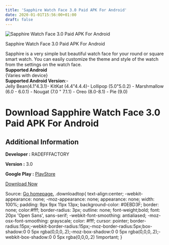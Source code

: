 ```yaml
---
title: 'Sapphire Watch Face 3.0 Paid APK For Android'
date: 2020-01-01T15:56:00+01:00
draft: false
---
```


![Sapphire Watch Face 3.0 Paid APK For Android](https://i1.wp.com/apkhome.net/wp-content/uploads/2020/01/Sapphire-Watch-Face-3.0-Paid.png "Sapphire Watch Face 3.0 Paid APK For Android")

  

Sapphire Watch Face 3.0 Paid APK For Android

Sapphire is a very simple but beautiful watch face for your round or square smart watch. You can easily customize the theme and style of the watch from the settings on the watch face.  
**Supported Android**  
{Varies with device}  
**Supported Android Version**:-  
Jelly Bean(4.1"4.3.1)- KitKat (4.4"4.4.4)- Lollipop (5.0"5.0.2) - Marshmallow (6.0 - 6.0.1) - Nougat (7.0 " 7.1.1) - Oreo (8.0-8.1) - Pie (9.0)

Download Sapphire Watch Face 3.0 Paid APK For Android
=====================================================

Additional Information
----------------------

**Developer :** RADEFFFACTORY

**Version :** 3.0

**Google Play :** [PlayStore](https://play.google.com/store/apps/details?id=com.radefffactory.redsapphire&hl=en)

  

[Download Now](https://store4app.co/post/sapphire-watch-face-3-0-paid-apk-for-android_1577880307)

  
Source: [Go homepage.](https://store4app.co/post/sapphire-watch-face-3-0-paid-apk-for-android_1577880307) .downloadtop{ text-align:center; -webkit-appearance: none; -moz-appearance: none; appearance: none; width: 100%; padding: 9px 9px 11px 13px; background-color: #0EBD3F; border: none; color:#fff; border-radius: 3px; outline: none; font-weight;bold; font: 20px 'Open Sans', sans-serif; -webkit-font-smoothing: antialiased; -moz-osx-font-smoothing: grayscale; color: #fff; cursor: pointer; border-radius:15px;-webkit-border-radius:15px;-moz-border-radius:5px;box-shadow:0 0 5px rgba(0,0,0,.2);-moz-box-shadow:0 0 5px rgba(0,0,0,.2);-webkit-box-shadow:0 0 5px rgba(0,0,0,.2) !important; }